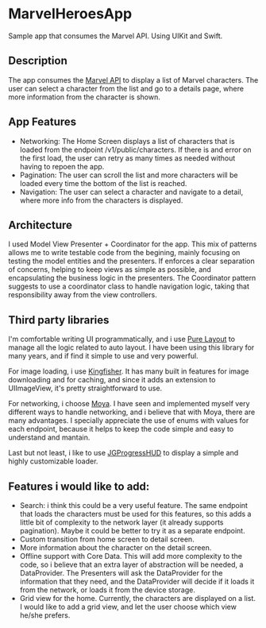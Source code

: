 # MarvelHeroesApp
Sample app that consumes the Marvel API. Using UIKit and Swift.

## Description
The app consumes the [Marvel API](https://developer.marvel.com/docs#!/public/getComicsCollection_get_6) to display a list of Marvel characters. The user can select a character from the list and go to a details page, where more information from the character is shown.

## App Features
* Networking: The Home Screen displays a list of characters that is loaded from the endpoint /v1/public/characters. If there is and error on the first load, the user can retry as many times as needed without having to repoen the app.
* Pagination: The user can scroll the list and more characters will be loaded every time the bottom of the list is reached.
* Navigation: The user can select a character and navigate to a detail, where more info from the characters is displayed.

## Architecture
I used Model View Presenter + Coordinator for the app. This mix of patterns allows me to write testable code from the begining, mainly focusing on testing the model entities and the presenters. If enforces a clear separation of concerns, helping to keep views as simple as possible, and encapsulating the business logic in the presenters. The Coordinator pattern suggests to use a coordinator class to handle navigation logic, taking that responsibility away from the view controllers.

## Third party libraries
I'm comfortable writing UI programmatically, and i use [Pure Layout](https://github.com/PureLayout/PureLayout) to manage all the logic related to auto layout. I have been using this library for many years, and if find it simple to use and very powerful.

For image loading, i use [Kingfisher](https://github.com/onevcat/Kingfisher). It has many built in features for image downloading and for caching, and since it adds an extension to UIImageView, it's pretty straightforward to use.

For networking, i choose [Moya](https://github.com/Moya/Moya). I have seen and implemented myself very different ways to handle networking, and i believe that with Moya, there are many advantages. I specially appreciate the use of enums with values for each endpoint, because it helps to keep the code simple and easy to understand and mantain.

Last but not least, i like to use [JGProgressHUD](https://github.com/JonasGessner/JGProgressHUD) to display a simple and highly customizable loader.

## Features i would like to add:
* Search: i think this could be a very useful feature. The same endpoint that loads the characters must be used for this features, so this adds a little bit of complexity to the network layer (it already supports pagination). Maybe it could be better to try it as a separate endpoint.
* Custom transition from home screen to detail screen.
* More information about the character on the detail screen.
* Offline support with Core Data. This will add more complexity to the code, so i believe that an extra layer of abstraction will be needed, a DataProvider. The Presenters will ask the DataProvider for the information that they need, and the DataProvider will decide if it loads it from the network, or loads it from the device storage.
* Grid view for the home. Currently, the characters are displayed on a list. I would like to add a grid view, and let the user choose which view he/she prefers.




